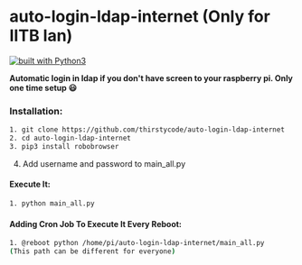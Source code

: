 # auto-login-ldap-internet (Only for IITB lan)
[![built with Python3](https://img.shields.io/badge/built%20with-Python3-red.svg)](https://www.python.org/) &nbsp;&nbsp; 
<br>

**Automatic login in ldap if you don't have screen to your raspberry pi. Only one time setup 😃**

### Installation:

```bash
1. git clone https://github.com/thirstycode/auto-login-ldap-internet
2. cd auto-login-ldap-internet
3. pip3 install robobrowser
```
4. Add username and password to main_all.py

#### Execute It:
```bash
1. python main_all.py
```
#### Adding Cron Job To Execute It Every  Reboot:
```bash
1. @reboot python /home/pi/auto-login-ldap-internet/main_all.py
(This path can be different for everyone)
```
